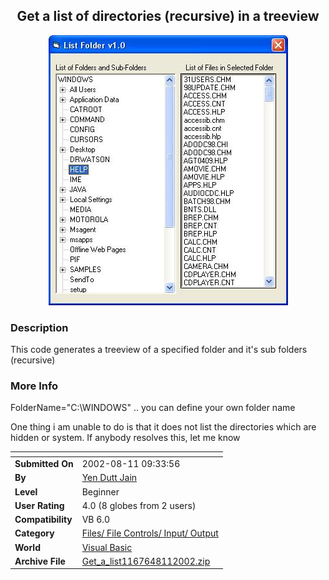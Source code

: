 ﻿<div align="center">

## Get a list of directories \(recursive\) in a treeview

<img src="PIC2002811016581807.JPG">
</div>

### Description

This code generates a treeview of a specified folder and it's sub folders (recursive)
 
### More Info
 
FolderName="C:\WINDOWS" .. you can define your own folder name

One thing i am unable to do is that it does not list the directories which are hidden or system. If anybody resolves this, let me know


<span>             |<span>
---                |---
**Submitted On**   |2002-08-11 09:33:56
**By**             |[Yen Dutt Jain](https://github.com/Planet-Source-Code/PSCIndex/blob/master/ByAuthor/yen-dutt-jain.md)
**Level**          |Beginner
**User Rating**    |4.0 (8 globes from 2 users)
**Compatibility**  |VB 6\.0
**Category**       |[Files/ File Controls/ Input/ Output](https://github.com/Planet-Source-Code/PSCIndex/blob/master/ByCategory/files-file-controls-input-output__1-3.md)
**World**          |[Visual Basic](https://github.com/Planet-Source-Code/PSCIndex/blob/master/ByWorld/visual-basic.md)
**Archive File**   |[Get\_a\_list1167648112002\.zip](https://github.com/Planet-Source-Code/yen-dutt-jain-get-a-list-of-directories-recursive-in-a-treeview__1-37824/archive/master.zip)








